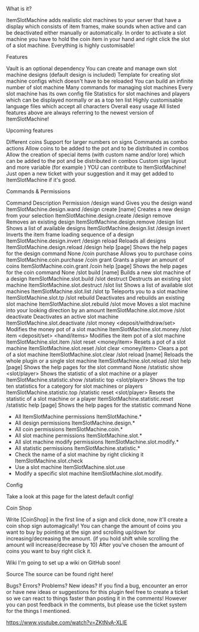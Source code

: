 What is it?

ItemSlotMachine adds realistic slot machines to your server that have a display which consists of item frames, make sounds when active and can be deactivated either manually or automatically. In order to activate a slot machine you have to hold the coin item in your hand and right click the slot of a slot machine. Everything is highly customisable!




Features


Vault is an optional dependency
You can create and manage own slot machine designs (default design is included)
Template for creating slot machine configs which doesn't have to be reloaded
You can build an infinite number of slot machine
Many commands for managing slot machines
Every slot machine has its own config file
Statistics for slot machines and players which can be displayed normally or as a top ten list
Highly customisable language files which accept all characters
Overall easy usage
All listed features above are always referring to the newest version of ItemSlotMachine!




Upcoming features


Different coins
Support for larger numbers on signs
Commands as combo actions
Allow coins to be added to the pot and to be distributed in combos
Allow the creation of special items (with custom name and/or lore) which can be added to the pot and be distributed in combos
Custom sign layout and more variable (for example <player>)
YOU can contribute to ItemSlotMachine! Just open a new ticket with your suggestion and it may get added to ItemSlotMachine if it's good.




Commands & Permissions


Command	Description	Permission
/design wand	Gives you the design wand	ItemSlotMachine.design.wand
/design create [name]	Creates a new design from your selection	ItemSlotMachine.design.create
/design remove <name>	Removes an existing design	ItemSlotMachine.design.remove
/design list	Shows a list of available designs	ItemSlotMachine.design.list
/design invert <name>	Inverts the item frame loading sequence of a design	ItemSlotMachine.design.invert
/design reload	Reloads all designs	ItemSlotMachine.design.reload
/design help [page]	Shows the help pages for the design command	None
/coin purchase <amount>	Allows you to purchase coins	ItemSlotMachine.coin.purchase
/coin grant <player> <amount>	Grants a player an amount of coins	ItemSlotMachine.coin.grant
/coin help [page]	Shows the help pages for the coin command	None
/slot build <design> [name]	Builds a new slot machine of a design	ItemSlotMachine.slot.build
/slot destruct <name>	Destructs an existing slot machine	ItemSlotMachine.slot.destruct
/slot list	Shows a list of available slot machines	ItemSlotMachine.slot.list
/slot tp <name>	Teleports you to a slot machine	ItemSlotMachine.slot.tp
/slot rebuild <name>	Deactivates and rebuilds an existing slot machine	ItemSlotMachine.slot.rebuild
/slot move <name> <amount>	Moves a slot machine into your looking direction by an amount	ItemSlotMachine.slot.move
/slot deactivate <name>	Deactivates an active slot machine	ItemSlotMachine.slot.deactivate
/slot money <name> <deposit/withdraw/set> <amount>	Modifies the money pot of a slot machine	ItemSlotMachine.slot.money
/slot item <name> <deposit/set> <hand/items>	Modifies the item pot of a slot machine	ItemSlotMachine.slot.item
/slot reset <name> <money/item>	Resets a pot of a slot machine	ItemSlotMachine.slot.reset
/slot clear <name> <money/item>	Clears a pot of a slot machine	ItemSlotMachine.slot.clear
/slot reload [name]	Reloads the whole plugin or a single slot machine	ItemSlotMachine.slot.reload
/slot help [page]	Shows the help pages for the slot command	None
/statistic show <slot/player> <name>	Shows the statistic of a slot machine or a player	ItemSlotMachine.statistic.show
/statistic top <slot/player> <category>	Shows the top ten statistics for a category for slot machines or players	ItemSlotMachine.statistic.top
/statistic reset <slot/player> <name>	Resets the statistic of a slot machine or a player	ItemSlotMachine.statistic.reset
/statistic help [page]	Shows the help pages for the statistic command	None
-	All ItemSlotMachine permissions	ItemSlotMachine.*
-	All design permissions	ItemSlotMachine.design.*
-	All coin permissions	ItemSlotMachine.coin.*
-	All slot machine permissions	ItemSlotMachine.slot.*
-	All slot machine modify permissions	ItemSlotMachine.slot.modify.*
-	All statistic permissions	ItemSlotMachine.statistic.*
-	Check the name of a slot machine by right clicking it	ItemSlotMachine.slot.check
-	Use a slot machine	ItemSlotMachine.slot.use
-	Modify a specific slot machine	ItemSlotMachine.slot.modify.<name>




Config

Take a look at this page for the latest default config!




Coin Shop

Write [CoinShop] in the first line of a sign and click done, now it'll create a coin shop sign automagically! You can change the amount of coins you want to buy by pointing at the sign and scrolling up/down for increasing/decreasing the amount. (if you hold shift while scrolling the amount will increase/decrease by 10) After you've chosen the amount of coins you want to buy right click it.




Wiki
I'm going to set up a wiki on GitHub soon!




Source
The source can be found right here!




Bugs? Errors? Problems? New ideas?
If you find a bug, encounter an error or have new ideas or suggestions for this plugin feel free to create a ticket so we can react to things faster than posting it in the comments! However you can post feedback in the comments, but please use the ticket system for the things I mentioned.


https://www.youtube.com/watch?v=ZKtNvA-XLIE
